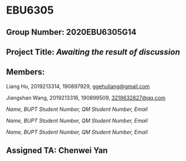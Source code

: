 # EBU6305

## Group Number: 2020EBU6305G14

## Project Title: ***Awaiting the result of discussion***

## Members:

Liang Hu, 2019213314, 190897929, ggehuliang@gmail.com

Jiangshan Wang, 2019213316, 190899509, 3219632827@qq.com

*Name, BUPT Student Number, QM Student Number, Email*

*Name, BUPT Student Number, QM Student Number, Email*

*Name, BUPT Student Number, QM Student Number, Email*

  ## Assigned TA: Chenwei Yan
